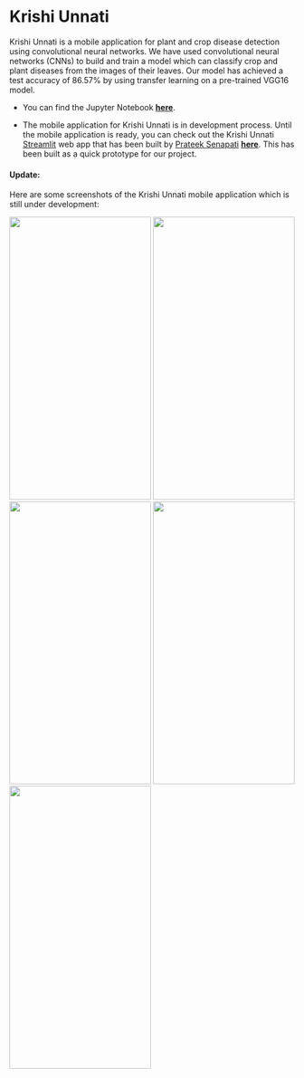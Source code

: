# Krishi Unnati
Krishi Unnati is a mobile application for plant and crop disease detection using convolutional neural networks. We have used convolutional neural networks (CNNs) to build and train a model which can classify crop and plant diseases from the images of their leaves. Our model has achieved a test accuracy of 86.57% by using transfer learning on a pre-trained VGG16 model.

* You can find the Jupyter Notebook **[here](https://github.com/prateek-senapati/krishi-unnati/blob/main/Krishi_Unnati.ipynb)**.

* The mobile application for Krishi Unnati is in development process. Until the mobile application is ready, you can check out the Krishi Unnati [Streamlit](https://www.streamlit.io/) web app that has been built by [Prateek Senapati](https://github.com/prateek-senapati) **[here](https://github.com/prateek-senapati/krishi-unnati-streamlit)**. This has been built as a quick prototype for our project.


#### Update:

Here are some screenshots of the Krishi Unnati mobile application which is still under development:

<img src="https://github.com/prateek-senapati/krishi-unnati/blob/main/screenshots/image1.jpeg" width="250" height="500"> <img src="https://github.com/prateek-senapati/krishi-unnati/blob/main/screenshots/image2.jpeg" width="250" height="500"> <img src="https://github.com/prateek-senapati/krishi-unnati/blob/main/screenshots/image3.jpeg" width="250" height="500"> <img src="https://github.com/prateek-senapati/krishi-unnati/blob/main/screenshots/image4.jpeg" width="250" height="500"> <img src="https://github.com/prateek-senapati/krishi-unnati/blob/main/screenshots/image5.jpeg" width="250" height="500">
